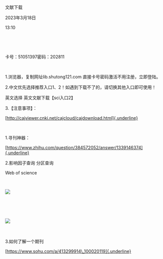 文献下载

2023年3月18日

13:10

 

 

卡号：51051397密码：202811

 

1.浏览器，复制网址lib.shutong121.com 直接卡号密码激活不用注册，立即登陆。

2.中文优先选择推荐入口1、2！如遇到下载不了的，请切换其他入口即可使用！

英文选择 英文文献下载【sci入口2】

3.【注意事项】：

[http://cajviewer.cnki.net/cajcloud/cajdownload.html]{.underline}

 

1.寻刊神器：

[https://www.zhihu.com/question/384572052/answer/1339146374]{.underline}

2.影响因子查询 分区查询

Web of science

 

![](..\..\..\..\assets\003_文献下载_000.png)

 

 

![](..\..\..\..\assets\003_文献下载_001.png)

 

3.如何了解一个期刊

[https://www.sohu.com/a/413299914\_100020119]{.underline}

 

